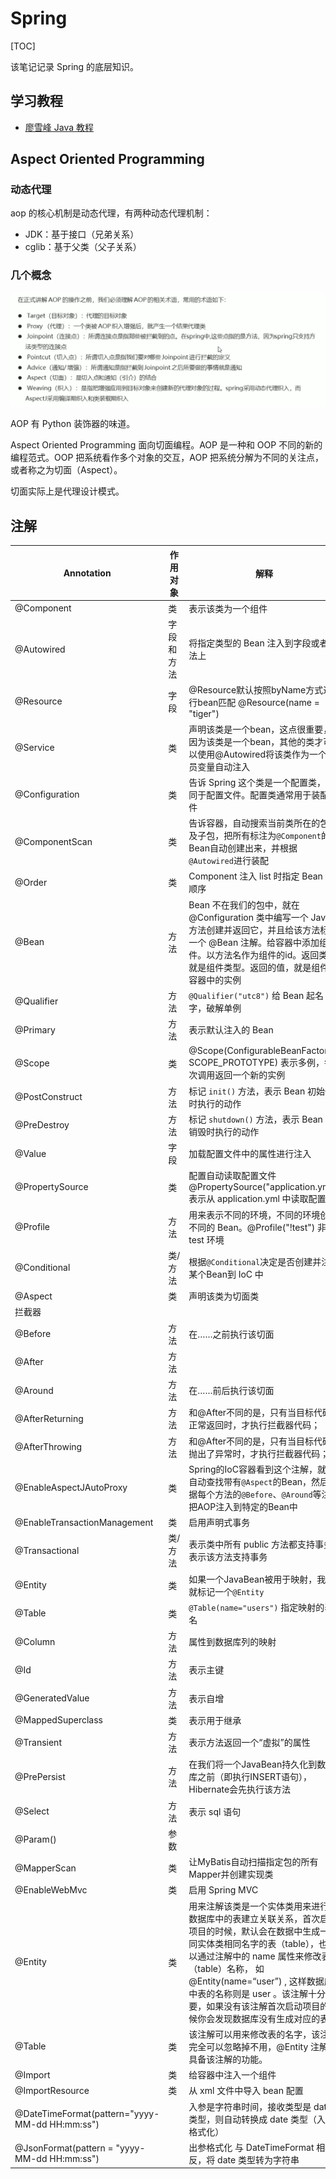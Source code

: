 # Spring

[TOC]

该笔记记录 Spring 的底层知识。



## 学习教程

* [廖雪峰 Java 教程](https://www.liaoxuefeng.com/wiki/1252599548343744/1309301178105890)





## Aspect Oriented Programming

### 动态代理

aop 的核心机制是动态代理，有两种动态代理机制：

* JDK：基于接口（兄弟关系）
* cglib：基于父类（父子关系）

### 几个概念

![image-20210902090011382](assets/image-20210902090011382.png)

AOP 有 Python 装饰器的味道。

Aspect Oriented Programming 面向切面编程。AOP 是一种和 OOP 不同的新的编程范式。OOP 把系统看作多个对象的交互，AOP 把系统分解为不同的关注点，或者称之为切面（Aspect）。

切面实际上是代理设计模式。



## 注解

| Annotation                                     | 作用对象   | 解释                                                         | 备注                                                         |
| ---------------------------------------------- | ---------- | ------------------------------------------------------------ | ------------------------------------------------------------ |
| @Component                                     | 类         | 表示该类为一个组件                                           | 定义了一个 Bean，单例                                        |
| @Autowired                                     | 字段和方法 | 将指定类型的 Bean 注入到字段或者方法上                       | required = false 如果找不到对应的 Bean，就忽略，防止报错。通常用于字段 |
| @Resource                                      | 字段       | @Resource默认按照byName方式进行bean匹配 @Resource(name = "tiger") |                                                              |
| @Service                                       | 类         | 声明该类是一个bean，这点很重要，因为该类是一个bean，其他的类才可以使用@Autowired将该类作为一个成员变量自动注入 |                                                              |
| @Configuration                                 | 类         | 告诉 Spring 这个类是一个配置类，等同于配置文件。配置类通常用于装配组件 |                                                              |
| @ComponentScan                                 | 类         | 告诉容器，自动搜索当前类所在的包以及子包，把所有标注为`@Component`的Bean自动创建出来，并根据`@Autowired`进行装配 |                                                              |
| @Order                                         | 类         | Component 注入 list 时指定 Bean 的顺序                       | 从 @Order(1) 开始                                            |
| @Bean                                          | 方法       | Bean 不在我们的包中，就在@Configuration 类中编写一个 Java 方法创建并返回它，并且给该方法标记一个 @Bean 注解。给容器中添加组件。以方法名作为组件的id。返回类型就是组件类型。返回的值，就是组件在容器中的实例 | 单例。                                                       |
| @Qualifier                                     | 方法       | `@Qualifier("utc8")` 给 Bean 起名字，破解单例                |                                                              |
| @Primary                                       | 方法       | 表示默认注入的 Bean                                          | 主从数据库，配置默认数据库                                   |
| @Scope                                         | 类         | @Scope(ConfigurableBeanFactory.<br />SCOPE_PROTOTYPE) 表示多例，每次调用返回一个新的实例 |                                                              |
| @PostConstruct                                 | 方法       | 标记 `init()` 方法，表示 Bean 初始化时执行的动作             |                                                              |
| @PreDestroy                                    | 方法       | 标记 `shutdown()` 方法，表示 Bean 被销毁时执行的动作         |                                                              |
| @Value                                         | 字段       | 加载配置文件中的属性进行注入                                 | `@Value("classpath:/logo.txt")` 注入 Resource                |
| @PropertySource                                | 类         | 配置自动读取配置文件 @PropertySource("application.yml") 表示从 application.yml 中读取配置 | `@Value("${app.zone:Z}")` 提取 app.zone 的 value，默认为 Z   |
| @Profile                                       | 方法       | 用来表示不同的环境，不同的环境创建不同的 Bean。@Profile("!test") 非 test 环境 |                                                              |
| @Conditional                                   | 类/方法    | 根据`@Conditional`决定是否创建并注入某个Bean到 IoC 中        |                                                              |
| @Aspect                                        | 类         | 声明该类为切面类                                             |                                                              |
| 拦截器                                         |            |                                                              |                                                              |
| @Before                                        | 方法       | 在……之前执行该切面                                           |                                                              |
| @After                                         | 方法       |                                                              |                                                              |
| @Around                                        | 方法       | 在……前后执行该切面                                           |                                                              |
| @AfterReturning                                | 方法       | 和@After不同的是，只有当目标代码正常返回时，才执行拦截器代码； |                                                              |
| @AfterThrowing                                 | 方法       | 和@After不同的是，只有当目标代码抛出了异常时，才执行拦截器代码； |                                                              |
| @EnableAspectJAutoProxy                        | 类         | Spring的IoC容器看到这个注解，就会自动查找带有`@Aspect`的Bean，然后根据每个方法的`@Before`、`@Around`等注解把AOP注入到特定的Bean中 |                                                              |
| @EnableTransactionManagement                   | 类         | 启用声明式事务                                               |                                                              |
| @Transactional                                 | 类/方法    | 表示类中所有  public 方法都支持事务 / 表示该方法支持事务     |                                                              |
| @Entity                                        | 类         | 如果一个JavaBean被用于映射，我们就标记一个`@Entity`          |                                                              |
| @Table                                         | 类         | `@Table(name="users")` 指定映射的表名                        |                                                              |
| @Column                                        | 方法       | 属性到数据库列的映射                                         |                                                              |
| @Id                                            | 方法       | 表示主键                                                     |                                                              |
| @GeneratedValue                                | 方法       | 表示自增                                                     |                                                              |
| @MappedSuperclass                              | 类         | 表示用于继承                                                 |                                                              |
| @Transient                                     | 方法       | 表示方法返回一个“虚拟”的属性                                 |                                                              |
| @PrePersist                                    | 方法       | 在我们将一个JavaBean持久化到数据库之前（即执行INSERT语句），Hibernate会先执行该方法 |                                                              |
| @Select                                        | 方法       | 表示 sql 语句                                                |                                                              |
| @Param()                                       | 参数       |                                                              |                                                              |
| @MapperScan                                    | 类         | 让MyBatis自动扫描指定包的所有Mapper并创建实现类              |                                                              |
| @EnableWebMvc                                  | 类         | 启用 Spring MVC                                              |                                                              |
| @Entity                                        | 类         | 用来注解该类是一个实体类用来进行和数据库中的表建立关联关系，首次启动项目的时候，默认会在数据中生成一个同实体类相同名字的表（table），也可以通过注解中的 name 属性来修改表（table）名称， 如@Entity(name=“user”) , 这样数据库中表的名称则是 user 。该注解十分重要，如果没有该注解首次启动项目的时候你会发现数据库没有生成对应的表。 |                                                              |
| @Table                                         | 类         | 该注解可以用来修改表的名字，该注解完全可以忽略掉不用，@Entity 注解已具备该注解的功能。 |                                                              |
| @Import                                        | 类         | 给容器中注入一个组件                                         |                                                              |
| @ImportResource                                | 类         | 从 xml 文件中导入 bean 配置                                  |                                                              |
| @DateTimeFormat(pattern="yyyy-MM-dd HH:mm:ss") |            | 入参是字符串时间，接收类型是 date 类型，则自动转换成 date 类型（入参格式化） |                                                              |
| @JsonFormat(pattern = "yyyy-MM-dd HH:mm:ss")   |            | 出参格式化 与 DateTimeFormat 相反，将 date 类型转为字符串    |                                                              |

